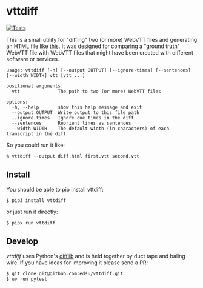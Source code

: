 # vttdiff

[![Tests](https://github.com/edsu/vttdiff/actions/workflows/test.yml/badge.svg)](https://github.com/edsu/vttdiff/actions/workflows/test.yml)

This is a small utility for "diffing" two (or more) WebVTT files and generating an HTML file like [this]. It was designed for comparing a "ground truth" WebVTT file with WebVTT files that might have been created with different software or services.
 
```
usage: vttdiff [-h] [--output OUTPUT] [--ignore-times] [--sentences] [--width WIDTH] vtt [vtt ...]

positional arguments:
  vtt              The path to two (or more) WebVTT files

options:
  -h, --help       show this help message and exit
  --output OUTPUT  Write output to this file path
  --ignore-times   Ignore cue times in the diff
  --sentences      Reorient lines as sentences
  --width WIDTH    The default width (in characters) of each transcript in the diff
```

So you could run it like:

```shell
% vttdiff --output diff.html first.vtt second.vtt
```

## Install

You should be able to pip install vttdiff:

```shell
$ pip3 install vttdiff
```

or just run it directly:

```shell
$ pipx run vttdiff
```

## Develop

*vttdiff* uses Python's [difflib] and is held together by duct tape and baling wire. If you have ideas for improving it please send a PR!

```
$ git clone git@github.com:edsu/vttdiff.git
$ uv run pytest
```

[this]: https://edsu.github.io/vttdiff/
[difflib]: https://docs.python.org/3/library/difflib.html
